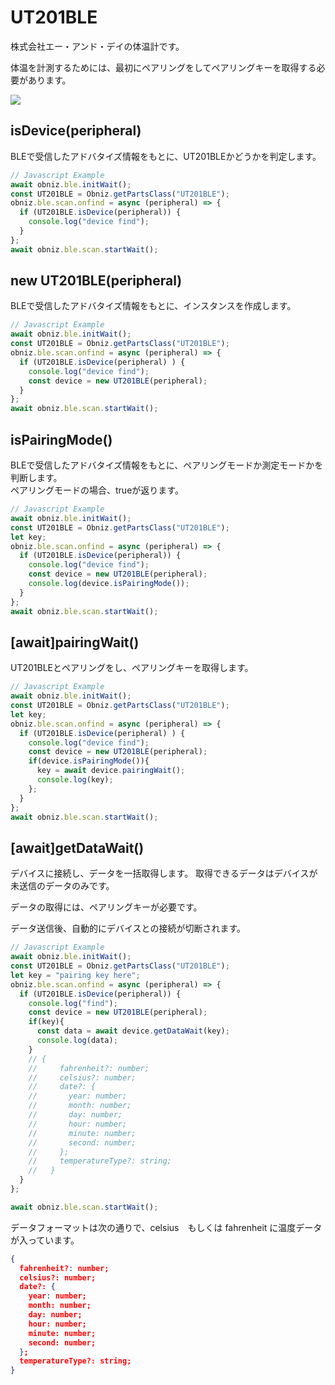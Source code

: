 # UT201BLE
株式会社エー・アンド・デイの体温計です。  

体温を計測するためには、最初にペアリングをしてペアリングキーを取得する必要があります。  

![](./image.jpg)

## isDevice(peripheral)

BLEで受信したアドバタイズ情報をもとに、UT201BLEかどうかを判定します。

```javascript
// Javascript Example
await obniz.ble.initWait();
const UT201BLE = Obniz.getPartsClass("UT201BLE");
obniz.ble.scan.onfind = async (peripheral) => {
  if (UT201BLE.isDevice(peripheral)) {
    console.log("device find");
  }
};
await obniz.ble.scan.startWait();

```

## new UT201BLE(peripheral)

BLEで受信したアドバタイズ情報をもとに、インスタンスを作成します。

```javascript
// Javascript Example
await obniz.ble.initWait();
const UT201BLE = Obniz.getPartsClass("UT201BLE");
obniz.ble.scan.onfind = async (peripheral) => {
  if (UT201BLE.isDevice(peripheral) ) {
    console.log("device find");
    const device = new UT201BLE(peripheral);
  }
};
await obniz.ble.scan.startWait();

```

## isPairingMode()

BLEで受信したアドバタイズ情報をもとに、ペアリングモードか測定モードかを判断します。  
ペアリングモードの場合、trueが返ります。

```javascript
// Javascript Example
await obniz.ble.initWait();
const UT201BLE = Obniz.getPartsClass("UT201BLE");
let key;
obniz.ble.scan.onfind = async (peripheral) => {
  if (UT201BLE.isDevice(peripheral)) {
    console.log("device find");
    const device = new UT201BLE(peripheral);
    console.log(device.isPairingMode());
  }
};
await obniz.ble.scan.startWait();

```

## [await]pairingWait()

UT201BLEとペアリングをし、ペアリングキーを取得します。

```javascript
// Javascript Example
await obniz.ble.initWait();
const UT201BLE = Obniz.getPartsClass("UT201BLE");
let key;
obniz.ble.scan.onfind = async (peripheral) => {
  if (UT201BLE.isDevice(peripheral) ) {
    console.log("device find");
    const device = new UT201BLE(peripheral);
    if(device.isPairingMode()){
      key = await device.pairingWait();
      console.log(key);
    };
  }
};
await obniz.ble.scan.startWait();

```


## [await]getDataWait()

デバイスに接続し、データを一括取得します。
取得できるデータはデバイスが未送信のデータのみです。  

データの取得には、ペアリングキーが必要です。  

データ送信後、自動的にデバイスとの接続が切断されます。  

```javascript
// Javascript Example
await obniz.ble.initWait();
const UT201BLE = Obniz.getPartsClass("UT201BLE");
let key = "pairing key here";
obniz.ble.scan.onfind = async (peripheral) => {
  if (UT201BLE.isDevice(peripheral)) {
    console.log("find");
    const device = new UT201BLE(peripheral);
    if(key){
      const data = await device.getDataWait(key);
      console.log(data);
    }
    // {
    //     fahrenheit?: number;
    //     celsius?: number;
    //     date?: {
    //       year: number;
    //       month: number;
    //       day: number;
    //       hour: number;
    //       minute: number;
    //       second: number;
    //     };
    //     temperatureType?: string;
    //   }
  }
};

await obniz.ble.scan.startWait();

```


データフォーマットは次の通りで、celsius　もしくは fahrenheit に温度データが入っています。

```json
{
  fahrenheit?: number;
  celsius?: number;
  date?: {
    year: number;
    month: number;
    day: number;
    hour: number;
    minute: number;
    second: number;
  };
  temperatureType?: string;
}
```
